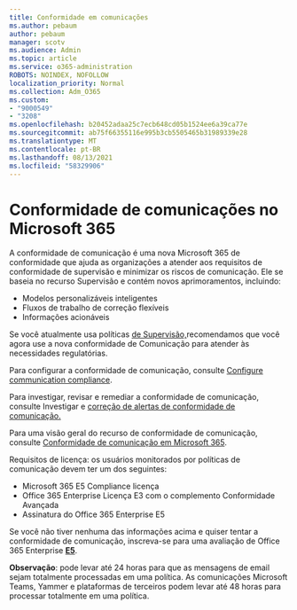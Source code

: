```yaml
---
title: Conformidade em comunicações
ms.author: pebaum
author: pebaum
manager: scotv
ms.audience: Admin
ms.topic: article
ms.service: o365-administration
ROBOTS: NOINDEX, NOFOLLOW
localization_priority: Normal
ms.collection: Adm_O365
ms.custom:
- "9000549"
- "3208"
ms.openlocfilehash: b20452adaa25c7ecb648cd05b1524ee6a39ca77e
ms.sourcegitcommit: ab75f66355116e995b3cb5505465b31989339e28
ms.translationtype: MT
ms.contentlocale: pt-BR
ms.lasthandoff: 08/13/2021
ms.locfileid: "58329906"
---
```

# <a name="communication-compliance-in-microsoft-365"></a>Conformidade de comunicações no Microsoft 365

A conformidade de comunicação é uma nova Microsoft 365 de conformidade que ajuda as organizações a atender aos requisitos de conformidade de supervisão e minimizar os riscos de comunicação. Ele se baseia no recurso Supervisão e contém novos aprimoramentos, incluindo:

- Modelos personalizáveis inteligentes
- Fluxos de trabalho de correção flexíveis
- Informações acionáveis

Se você atualmente usa políticas [de Supervisão,](https://docs.microsoft.com/microsoft-365/compliance/supervision-policies)recomendamos que você agora use a nova conformidade de Comunicação para atender às necessidades regulatórias.

Para configurar a conformidade de comunicação, consulte [Configure communication compliance](https://docs.microsoft.com/microsoft-365/compliance/communication-compliance-configure).

Para investigar, revisar e remediar a conformidade de comunicação, consulte Investigar e [correção de alertas de conformidade de comunicação.](https://docs.microsoft.com/microsoft-365/compliance/communication-compliance-investigate-remediate)

Para uma visão geral do recurso de conformidade de comunicação, consulte [Conformidade de comunicação em Microsoft 365](https://docs.microsoft.com/microsoft-365/compliance/communication-compliance).

Requisitos de licença: os usuários monitorados por políticas de comunicação devem ter um dos seguintes:

- Microsoft 365 E5 Compliance licença
- Office 365 Enterprise Licença E3 com o complemento Conformidade Avançada
- Assinatura do Office 365 Enterprise E5

Se você não tiver nenhuma das informações acima e quiser tentar a conformidade de comunicação, inscreva-se para uma avaliação de Office 365 Enterprise **[E5](https://go.microsoft.com/fwlink/p/?LinkID=698279)**.

**Observação**: pode levar até 24 horas para que as mensagens de email sejam totalmente processadas em uma política. As comunicações Microsoft Teams, Yammer e plataformas de terceiros podem levar até 48 horas para processar totalmente em uma política.
